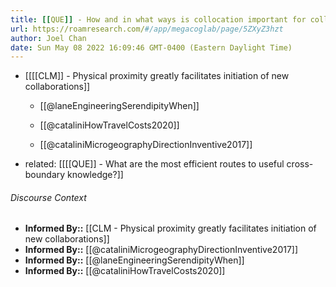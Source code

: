```yaml
---
title: [[QUE]] - How and in what ways is collocation important for collaborative innovation?
url: https://roamresearch.com/#/app/megacoglab/page/5ZXyZ3hzt
author: Joel Chan
date: Sun May 08 2022 16:09:46 GMT-0400 (Eastern Daylight Time)
---
```


- [[[[CLM]] - Physical proximity greatly facilitates initiation of new collaborations]]

    - [[@laneEngineeringSerendipityWhen]]

    - [[@cataliniHowTravelCosts2020]]

    - [[@cataliniMicrogeographyDirectionInventive2017]]
- related: [[[[QUE]] - What are the most efficient routes to useful cross-boundary knowledge?]]

###### Discourse Context

- **Informed By::** [[CLM - Physical proximity greatly facilitates initiation of new collaborations]]
- **Informed By::** [[@cataliniMicrogeographyDirectionInventive2017]]
- **Informed By::** [[@laneEngineeringSerendipityWhen]]
- **Informed By::** [[@cataliniHowTravelCosts2020]]
